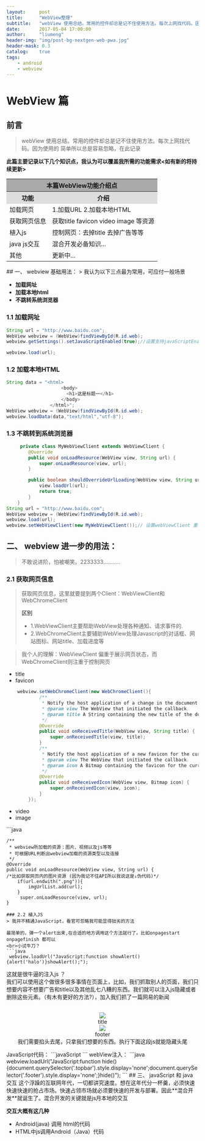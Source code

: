 ```yaml
---
layout:     post
title:      "WebView整理"
subtitle:   "webView 使用总结。常用的控件却总是记不住使用方法。每次上网找代码。因为使用的简单所以总是容易忽略，在此记录"
date:       2017-05-04 17:00:00
author:     "liumeng"
header-img: "img/post-bg-nextgen-web-pwa.jpg"
header-mask: 0.3
catalog:    true
tags:
    - android
    - webview
---
```


# WebView 篇
## 前言
> webView 使用总结。常用的控件却总是记不住使用方法。每次上网找代码。因为使用的
> 简单所以总是容易忽略，在此记录

**此篇主要记录以下几个知识点，我认为可以覆盖我所需的功能需求<如有新的将持续更新>**
<center>
<table>
    <tr style="background-color: #aaa";>
        <th colspan="2">本篇WebView功能介绍点</th>
    </tr>
    <tr style="background-color: #ddd">
        <th>功能</th>
        <th>介绍</th>
    </tr>
    <tr>
        <td>加载网页</td>
        <td>1.加载URL 2.加载本地HTML</td>
    </tr>
    <tr>
        <td>获取网页信息</td>
        <td>获取title favicon video image 等资源</td>
    </tr>  
    <tr>
        <td>植入js</td>
        <td>控制网页：去掉title 去掉广告等等</td>
    </tr>
    <tr>
        <td>java js交互</td>
        <td>混合开发必备知识...</td>
    </tr>
    <tr>
        <td>其他</td>
        <td>更新中...</td>
    </tr>
</table>
</center>   
## 一、 webview 基础用法：
> 我认为以下三点最为常用，可应付一般场景

<b>
<ul>
    <li> 加载网址</li>
    <li> 加载本地html</li>
    <li> 不跳转系统浏览器</li>
</ul>
</b>

### 1.1 加载网址

```java
String url = "http://www.baidu.com";
WebView webview = (WebView)findViewById(R.id.web);
webview.getSettings().setJavaScriptEnabled(true);//设置支持javaScriptEnabled,默认不支持

webview.load(url);
```

### 1.2 加载本地HTML

```java
String data = "<html>
                    <body>
                      <h1>这是标题一</h1>
                    </body>
                </html>";
WebView webview = (WebView)findViewById(R.id.web);
webview.loadData(data,"text/html","utf-8");
```

### 1.3 不跳转到系统浏览器

```java
     private class MyWebViewClient extends WebViewClient {
        @Override
        public void onLoadResource(WebView view, String url) {
            super.onLoadResource(view, url);
        }

        public boolean shouldOverrideUrlLoading(WebView view, String url) {
            view.loadUrl(url);
            return true;
        }
    }
String url = "http://www.baidu.com";
WebView webview = (WebView)findViewById(R.id.web);
webview.load(url);
webview.setWebViewClient(new MyWebViewClient());// 设置webViewClient 重写shouldOverrideUrlLoading(...)
```

## 二、 webview 进一步的用法：

> 不敢说进阶，怕被嘲笑。2233333...........

### 2.1 获取网页信息
> 获取网页信息，这里就要提到两个Client：WebViewClient和WebChromeClient
> 
> **区别**
> 
> * 1.WebViewClient主要帮助WebView处理各种通知、请求事件的.
> * 2.WebChromeClient主要辅助WebView处理Javascript的对话框、网站图标、网站title、加载进度等

> 我个人的理解：WebViewClient 
偏重于展示网页状态，而WebChromeClient则注重于控制网页 

<ul>
    <li>title</li> 
    <li>favicon</li> 

</ul>

```java
    webview.setWebChromeClient(new WebChromeClient(){
            /**
             * Notify the host application of a change in the document title.
             * @param view The WebView that initiated the callback.
             * @param title A String containing the new title of the document.这个是title
             */
            @Override
            public void onReceivedTitle(WebView view, String title) {
                super.onReceivedTitle(view, title);
            }
            /**
             * Notify the host application of a new favicon for the current page.
             * @param view The WebView that initiated the callback. 
             * @param icon A Bitmap containing the favicon for the current page. 这个就是标签图片
             */
            @Override
            public void onReceivedIcon(WebView view, Bitmap icon) {
                super.onReceivedIcon(view, icon);
            }
        });
```

<ul>
    <li>video</li> 
    <li>image</li>
</ul>
```java

    /**
     * webview所加载的资源：图片、视频以及js等等
     * 可根据URL判断出webview加载的资源类型以及连接
     */
    @Override
    public void onLoadResource(WebView view, String url) {
    /*比如获取网页内的图片资源 (因为我记不住API所以我说这是↓伪代码)*/
        if(url.endwith(".png")){
            imgUrlList.add(url);
        }
         super.onLoadResource(view, url);
    }
```
### 2.2 植入JS
> 我并不精通JavaScript，看官可忽略我可能显得拙劣的方法

最简单的，弹一个alert出来,在合适的地方调用这个方法就行了。比如onpagestart onpagefinish 都可以
<br>小试牛刀？
```java
 webview.loadUrl("JavaScript:function showAlert(){alert('halo')}showAlert();");
```
这就是很牛逼的注入js ？ <br>我们可以使用这个做很多很多事情在页面上，比如，我们抓取别人的页面，我们只想要内容不想要广告和title以及其他乱七八糟的东西。我们就可以注入js隐藏或者删除这些元素。（有木有更好的方法?），加入我们抓了一篇网易的新闻<center>
<br>
<img src="https://raw.githubusercontent.com/mliumeng/mliumeng.github.io/master/img/article/webview_title.png">
<br>title<br>
<img src="https://raw.githubusercontent.com/mliumeng/mliumeng.github.io/master/img/article/webview_footer.jpg">
<br>footer<br>
我们需要掐头去尾，只拿我们想要的东西。执行下面这段js就能隐藏头尾
</center>
JavaScript代码：
```javaScript
<script>
document.querySelector('.topbar').style.display='none';
document.querySelector('.footer').style.display='none';
</script>
```
webView注入：
```java
 webview.loadUrl("JavaScript:function hide(){document.querySelector('.topbar').style.display='none';document.querySelector('.footer').style.display='none';}hide()");
```
## 三、 javaScript 和 java 交互
这个浮躁的互联网年代，一切都讲究速度。想在这年代分一杯羹，必须快速快速快速的抢占市场。快速占领市场就必须要快速的开发与部署。因此**混合开发**就诞生了。混合开发的关键就是js月本地的交互

**交互大概有这几种**

- Android(java) 调用 html的代码
- HTML中js调用Android（Java）代码
